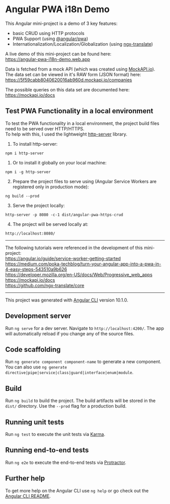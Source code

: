 # Angular PWA i18n Demo

This Angular mini-project is a demo of 3 key features:
- basic CRUD using HTTP protocols
- PWA Support (using [@angular/pwa](https://angular.io/guide/service-worker-getting-started))
- Internationalization/Localization/Globalization (using [ngx-translate](https://github.com/ngx-translate/core))

A live demo of this mini-project can be found here:<br>
https://angular-pwa-i18n-demo.web.app

Data is fetched from a mock API (which was created using [MockAPI.io](https://mockapi.io/)).<br>
The data set can be viewed in it's RAW form (JSON format) here:<br>
https://5f59cabb8040620016ab960d.mockapi.io/companies

The possible queries on this data set are documented here:<br>
https://mockapi.io/docs

## Test PWA Functionality in a local environment

To test the PWA functionality in a local environment, the project build files need to be served over HTTP/HTTPS.<br>
To help with this, I used the lightweight [http-server](https://www.npmjs.com/package/http-server) library.<br>

1. To install http-server:
```
npm i http-server
```
1. Or to install it globally on your local machine:
```
npm i -g http-server
```
2. Prepare the project files to serve using (Angular Service Workers are registered only in production mode):
```
ng build --prod
```
3. Serve the project locally:
```
http-server -p 8080 -c-1 dist/angular-pwa-https-crud
```
4. The project will be served locally at:
```
http://localhost:8080/
```

---

The following tutorials were referenced in the development of this mini-project:<br>
https://angular.io/guide/service-worker-getting-started<br>
https://medium.com/poka-techblog/turn-your-angular-app-into-a-pwa-in-4-easy-steps-543510a9b626<br>
https://developer.mozilla.org/en-US/docs/Web/Progressive_web_apps<br>
https://mockapi.io/docs<br>
https://github.com/ngx-translate/core<br>

---
This project was generated with [Angular CLI](https://github.com/angular/angular-cli) version 10.1.0.

## Development server

Run `ng serve` for a dev server. Navigate to `http://localhost:4200/`. The app will automatically reload if you change any of the source files.

## Code scaffolding

Run `ng generate component component-name` to generate a new component. You can also use `ng generate directive|pipe|service|class|guard|interface|enum|module`.

## Build

Run `ng build` to build the project. The build artifacts will be stored in the `dist/` directory. Use the `--prod` flag for a production build.

## Running unit tests

Run `ng test` to execute the unit tests via [Karma](https://karma-runner.github.io).

## Running end-to-end tests

Run `ng e2e` to execute the end-to-end tests via [Protractor](http://www.protractortest.org/).

## Further help

To get more help on the Angular CLI use `ng help` or go check out the [Angular CLI README](https://github.com/angular/angular-cli/blob/master/README.md).
